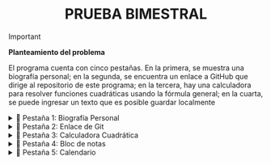 <h1 align='center'> 
 PRUEBA BIMESTRAL 
</h1>

> [!IMPORTANT]
> **Planteamiento del problema**
>
> El programa cuenta con cinco pestañas. En la primera, se muestra una biografía personal; en la segunda, se encuentra un enlace a GitHub que dirige al repositorio de este programa; en la tercera, hay una calculadora para resolver funciones cuadráticas usando la fórmula general; en la cuarta, se puede ingresar un texto que es posible guardar localmente


<details>
  <summary>🧩 Pestaña 1: Biografía Personal </summary>
  
  
>   -  Muestra información personal detallada sobre el autor o el usuario del programa.

  <img src = 'https://github.com/user-attachments/assets/21c851c3-8b37-4e06-ae95-4c257edc7445' width='300'>

</details>

<details>
  <summary>🧩 Pestaña 2: Enlace de Git </summary>
  
>   - Contiene un enlace que dirige al repositorio de GitHub donde se encuentra alojado el código fuente de este programa.

  <img src = 'https://github.com/user-attachments/assets/b6a73c11-52eb-43e8-8458-2697713e01cd' width='300'>


</details>

<details>
  <summary>🧩 Pestaña 3: Calculadora Cuadrática </summary>
  
>   - Proporciona una calculadora que permite resolver funciones cuadráticas utilizando la fórmula general.

  <img src = 'https://github.com/user-attachments/assets/0ce8d3be-0c75-4a45-8ddb-036b81d95932' width='300'>

</details>


<details>
  <summary>🧩 Pestaña 4: Bloc de notas </summary>
  
>   - Permite ingresar un texto que se puede guardar localmente en el dispositivo.

  <img src = 'https://github.com/user-attachments/assets/61d9f5e5-2d3b-41ac-bbbc-d7abeae2fe36' width='300'>


</details>


<details> 
    <summary>🧩 Pestaña 5: Calendario </summary>
  
>   - Permite al usuario seleccionar una fecha de un mes y otra de un mes diferente, calculando la diferencia en días entre ambas fechas.

  <img src='https://github.com/user-attachments/assets/ad4437c8-847f-4133-8c27-8a501ac8f492' width='300px'>
</details>



